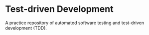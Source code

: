 # Test-driven Development

A practice repository of automated software testing and test-driven development (TDD).
